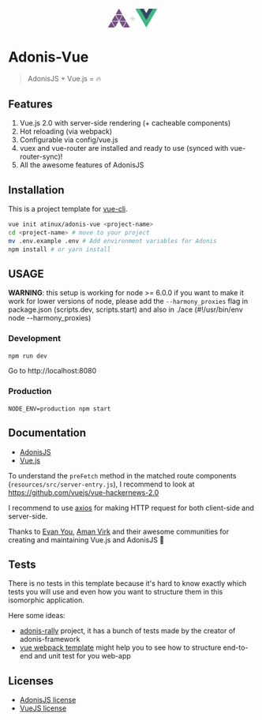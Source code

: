 <p align="center"><img width="100"src="https://raw.githubusercontent.com/atinux/vue-adonis/master/template/resources/src/assets/img/logo.png"></p>

# Adonis-Vue

> AdonisJS + Vue.js = :fire:

## Features

1. Vue.js 2.0 with server-side rendering (+ cacheable components)
2. Hot reloading (via webpack)
3. Configurable via config/vue.js
4. vuex and vue-router are installed and ready to use (synced with vue-router-sync)!
5. All the awesome features of AdonisJS

## Installation

This is a project template for [vue-cli](https://github.com/vuejs/vue-cli).

```bash
vue init atinux/adonis-vue <project-name>
cd <project-name> # move to your project
mv .env.example .env # Add environment variables for Adonis
npm install # or yarn install
```

## USAGE

**WARNING**: this setup is working for node >= 6.0.0
if you want to make it work for lower versions of node, please add the `--harmony_proxies` flag in package.json (scripts.dev, scripts.start) and also in ./ace (#!/usr/bin/env node --harmony_proxies)

### Development

```bash
npm run dev
```

Go to http://localhost:8080

### Production

```
NODE_ENV=production npm start
```

## Documentation

- [AdonisJS](http://adonisjs.com/docs/)
- [Vue.js](http://vuejs.org/guide/)

To understand the `preFetch` method in the matched route components (`resources/src/server-entry.js`), I recommend to look at https://github.com/vuejs/vue-hackernews-2.0

I recommend to use [axios](https://github.com/mzabriskie/axios) for making HTTP request for both client-side and server-side.

Thanks to [Evan You](https://twitter.com/youyuxi), [Aman Virk](https://twitter.com/AmanVirk1) and their awesome communities for creating and maintaining Vue.js and AdonisJS :clap:

## Tests

There is no tests in this template because it's hard to know exactly which tests you will use and even how you want to structure them in this isomorphic application.

Here some ideas:

- [adonis-rally](https://github.com/adonisjs/adonis-rally) project, it has a bunch of tests made by the creator of adonis-framework
- [vue webpack template](https://github.com/vuejs-templates/webpack/tree/master/template) might help you to see how to structure end-to-end and unit test for you web-app

## Licenses

- [AdonisJS license](https://github.com/adonisjs/adonis-framework/blob/develop/LICENSE.txt)
- [VueJS license](https://github.com/vuejs/vue/blob/master/LICENSE)

